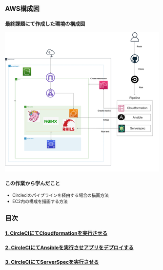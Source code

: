 ## AWS構成図 ##
### 最終課題にて作成した環境の構成図 ###

![lecture13-15_AWSConfigurationChart](../images/lecture13-15_AWSConfigurationChart.png)

### この作業から学んだこと ###
* Circleciのパイプラインを経由する場合の描画方法
* EC2内の構成を描画する方法

## 目次 ##
### [1. CircleCIにてCloudformationを実行させる](lecture13-15_cloudformation.md) ###
### [2. CircleCIにてAnsibleを実行させアプリをデプロイする](lecture13-15_ansible.md) ###
### [3. CircleCIにてServerSpecを実行させる](lecture13-15_serverspec.md) ###
